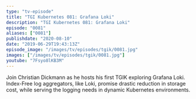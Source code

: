 ```yaml
---
type: "tv-episode"
title: "TGI Kubernetes 081: Grafana Loki"
description: "TGI Kubernetes 081: Grafana Loki"
episode: "0081"
aliases: ["0081"]
publishdate: "2020-08-10"
date: "2019-06-29T19:43:13Z"
episode_image: "/images/tv/episodes/tgik/0081.jpg"
images: ["/images/tv/episodes/tgik/0081.jpg"]
youtube: "7Fsyo8lKB3M"
---
```


Join Christian Dickmann as he hosts his first TGIK exploring Grafana Loki. Index-Free log aggregators, like Loki, promise drastic reduction in storage cost, while serving the logging needs in dynamic Kubernetes environments.

